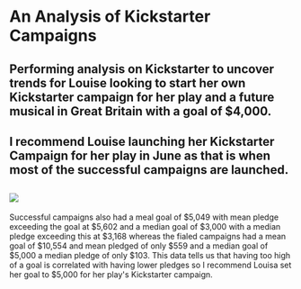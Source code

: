 # An Analysis of Kickstarter Campaigns
Performing analysis on Kickstarter to uncover trends for Louise looking to start her own Kickstarter campaign for her play and a future musical in Great Britain with a goal of $4,000. 
---
I recommend Louise launching her Kickstarter Campaign for her play in June as that is when most of the successful campaigns are launched.
---
![](kickstarter-analysis/images/US%20Theatre%20Plays%20Outcomes%20Based%20on%20Launch%20Date.png)
---
Successful campaigns also had a meal goal of $5,049 with mean pledge exceeding the goal at $5,602 and a median goal of $3,000 with a median pledge exceeding this at $3,168 whereas the fialed campaigns had a mean goal of $10,554 and mean pledged of only $559 and a median goal of $5,000 a median pledge of only $103. 
This data tells us that having too high of a goal is correlated with having lower pledges so I recommend Louisa set her goal to $5,000 for her play's Kickstarter campaign. 
